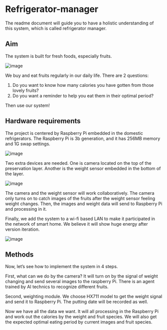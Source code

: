 # Refrigerator-manager

The readme document will guide you to have a holistic understanding of this system, which is called refrigerator manager.

## Aim

The system is built for fresh foods, especially fruits. 

![image](https://user-images.githubusercontent.com/71794241/113416993-11cf4900-93f5-11eb-91f8-07c4d04abcfe.png)

We buy and eat fruits regularly in our daily life. There are 2 questions: 
1. Do you want to know how many calories you have gotten from those lovely fruits? 
2. Do you want a reminder to help you eat them in their optimal period?

Then use our system!

## Hardware requirements

The project is centered by Raspberry Pi embedded in the domestic refrigerators. The Raspberry Pi is 3b generation, and it has 256MB memory and 1G swap settings.

![image](https://user-images.githubusercontent.com/71794241/113420739-675b2400-93fc-11eb-8bfb-0d9ca3bd88e5.png)

Two extra devices are needed. One is camera located on the top of the preservation layer. Another is the weight sensor embedded in the bottom of the layer.

![image](https://user-images.githubusercontent.com/71794241/113417041-2f041780-93f5-11eb-8840-c55d2bd74cb5.png)

The camera and the weight sensor will work collaboratively. The camera only turns on to catch images of the fruits after the weight sensor feeling weight changes. Then, the images and weight data will send to Raspberry Pi and processing in it.

Finally, we add the system to a wi-fi based LAN to make it participated in the network of smart home. We believe it will show huge energy after version iteration.

![image](https://user-images.githubusercontent.com/71794241/113417215-85715600-93f5-11eb-9e79-2c5fd4d5c2f5.png)

## Methods

Now, let’s see how to implement the system in 4 steps.

First, what can we do by the camera? It will turn on by the signal of weight changing and send several images to the raspberry Pi. There is an agent trained by AI technics to recognize different fruits.

Second, weighting module. We choose HX711 model to get the weight signal and send it to Raspberry Pi. The putting date will be recorded as well.

Now we have all the data we want. It will all processing in the Raspberry Pi and work out the calories by the weight and fruit species. We will also get the expected optimal eating period by current images and fruit species.
